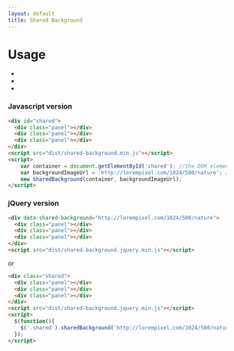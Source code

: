 ```yaml
---
layout: default
title: Shared Background
---
```



# Usage

<ul id="shared" class="simple" data-shared-background="http://lorempixel.com/1024/500/nature">
    <li class="panel"></li>
    <li class="panel large"></li>
    <li class="panel"></li>
  </ul>

### Javascript version
```html
<div id="shared">
  <div class="panel"></div>
  <div class="panel"></div>
  <div class="panel"></div>
</div>
<script src="dist/shared-background.min.js"></script>
<script>
    var container = document.getElementById('shared'); //the DOM element that contain all panels
    var backgroundImageUrl = 'http://lorempixel.com/1024/500/nature'; //the background image to use
    new SharedBackground(container, backgroundImageUrl);
</script>
```


### jQuery version

```html
<div data-shared-background="http://lorempixel.com/1024/500/nature">
  <div class="panel"></div>
  <div class="panel"></div>
  <div class="panel"></div>
</div>
<script src="dist/shared-background.jquery.min.js"></script>
```

or


```html
<div class="shared">
  <div class="panel"></div>
  <div class="panel"></div>
  <div class="panel"></div>
</div>
<script src="dist/shared-background.jquery.min.js"></script>
<script>
  $(function(){
    $('.shared').sharedBackground('http://lorempixel.com/1024/500/nature');
  });
</script>
```

<link rel="stylesheet" type="text/css" href="{{ '/styles.css' | relative_url }}">
<script src="{{ '/dist/shared-background.min.js' | relative_url }}"></script>
<script>
    var container = document.getElementById('shared');
    var backgroundImageUrl = container.getAttribute("data-shared-background");
    new SharedBackground(container, backgroundImageUrl);
</script>
<script>
  var tagline = document.getElementsByClassName("page-header")[0];
  tagline.innerHTML = tagline.innerHTML + '<a href="https://codepen.io/MyJobCompany/pen/BWVdKo" class="btn" target="_blank">Try on CodePen</a>';
</script>
